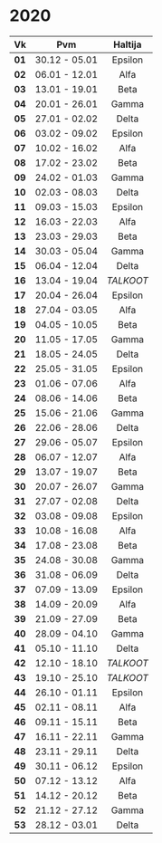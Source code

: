 2020
====

|  Vk  | Pvm           | Haltija    |
|:----:|:-------------:|:----------:|
|**01**| 30.12 - 05.01 | Epsilon    |
|**02**| 06.01 - 12.01 | Alfa       |
|**03**| 13.01 - 19.01 | Beta       |
|**04**| 20.01 - 26.01 | Gamma      |
|**05**| 27.01 - 02.02 | Delta      |
|**06**| 03.02 - 09.02 | Epsilon    |
|**07**| 10.02 - 16.02 | Alfa       |
|**08**| 17.02 - 23.02 | Beta       |
|**09**| 24.02 - 01.03 | Gamma      |
|**10**| 02.03 - 08.03 | Delta      |
|**11**| 09.03 - 15.03 | Epsilon    |
|**12**| 16.03 - 22.03 | Alfa       |
|**13**| 23.03 - 29.03 | Beta       |
|**14**| 30.03 - 05.04 | Gamma      |
|**15**| 06.04 - 12.04 | Delta      |
|**16**| 13.04 - 19.04 | *TALKOOT*  |
|**17**| 20.04 - 26.04 | Epsilon    |
|**18**| 27.04 - 03.05 | Alfa       |
|**19**| 04.05 - 10.05 | Beta       |
|**20**| 11.05 - 17.05 | Gamma      |
|**21**| 18.05 - 24.05 | Delta      |
|**22**| 25.05 - 31.05 | Epsilon    |
|**23**| 01.06 - 07.06 | Alfa       |
|**24**| 08.06 - 14.06 | Beta       |
|**25**| 15.06 - 21.06 | Gamma      |
|**26**| 22.06 - 28.06 | Delta      |
|**27**| 29.06 - 05.07 | Epsilon    |
|**28**| 06.07 - 12.07 | Alfa       |
|**29**| 13.07 - 19.07 | Beta       |
|**30**| 20.07 - 26.07 | Gamma      |
|**31**| 27.07 - 02.08 | Delta      |
|**32**| 03.08 - 09.08 | Epsilon    |
|**33**| 10.08 - 16.08 | Alfa       |
|**34**| 17.08 - 23.08 | Beta       |
|**35**| 24.08 - 30.08 | Gamma      |
|**36**| 31.08 - 06.09 | Delta      |
|**37**| 07.09 - 13.09 | Epsilon    |
|**38**| 14.09 - 20.09 | Alfa       |
|**39**| 21.09 - 27.09 | Beta       |
|**40**| 28.09 - 04.10 | Gamma      |
|**41**| 05.10 - 11.10 | Delta      |
|**42**| 12.10 - 18.10 | *TALKOOT*  |
|**43**| 19.10 - 25.10 | *TALKOOT*  |
|**44**| 26.10 - 01.11 | Epsilon    |
|**45**| 02.11 - 08.11 | Alfa       |
|**46**| 09.11 - 15.11 | Beta       |
|**47**| 16.11 - 22.11 | Gamma      |
|**48**| 23.11 - 29.11 | Delta      |
|**49**| 30.11 - 06.12 | Epsilon    |
|**50**| 07.12 - 13.12 | Alfa       |
|**51**| 14.12 - 20.12 | Beta       |
|**52**| 21.12 - 27.12 | Gamma      |
|**53**| 28.12 - 03.01 | Delta      |

